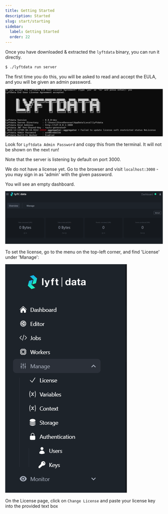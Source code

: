 ```yaml
---
title: Getting Started
description: Started
slug: start/starting
sidebar:
  label: Getting Started
  order: 22
---
```



Once you have downloaded & extracted the `lyftdata` binary, you can run it directly.

```sh
$ ./lyftdata run server
```

The first time you do this, you will be asked to read and accept the EULA, and you will be given an admin password.

![Lyftdata Banner](../../../../assets/lyftdata-banner.png)

Look for `Lyftdata Admin Password` and copy this from the terminal.  It will not be shown on the next run!

Note that the server is listening by default on port 3000.

We do not have a license yet. Go to the browser and visit `localhost:3000` - you may sign in as 'admin' with the given password.

You will see an empty dashboard.

![lyftdata dashboard](../../../../assets/dashboard.png)

To set the license, go to the menu on the top-left corner, and find 'License' under 'Manage':

![lyftdata sidebar](../../../../assets/lyftdata-sidebar.png)

On the License page, click on `Change License` and paste your license key into the provided text box

